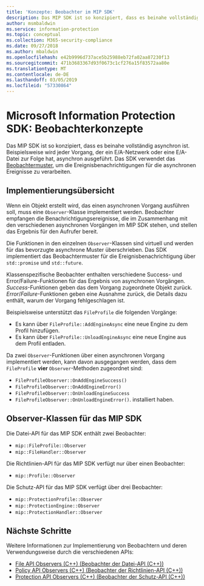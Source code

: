 ```yaml
---
title: 'Konzepte: Beobachter im MIP SDK'
description: Das MIP SDK ist so konzipiert, dass es beinahe vollständig asynchron ist. In diesem Artikel erfahren Sie, wie Beobachter implementiert und mit dem Ziel der Asynchronität verwendet werden.
author: msmbaldwin
ms.service: information-protection
ms.topic: conceptual
ms.collection: M365-security-compliance
ms.date: 09/27/2018
ms.author: mbaldwin
ms.openlocfilehash: e42b9996d737ace5b25988eb72fa02aa87230f13
ms.sourcegitcommit: 471b3683367d93f0673c1cf276a15f83572aa80e
ms.translationtype: MT
ms.contentlocale: de-DE
ms.lasthandoff: 03/05/2019
ms.locfileid: "57330864"
---
```

# <a name="microsoft-information-protection-sdk---observer-concepts"></a>Microsoft Information Protection SDK: Beobachterkonzepte

Das MIP SDK ist so konzipiert, dass es beinahe vollständig asynchron ist. Beispielsweise wird jeder Vorgang, der ein E/A-Netzwerk oder eine E/A-Datei zur Folge hat, asynchron ausgeführt. Das SDK verwendet das [Beobachtermuster](https://wikipedia.org/wiki/Observer_pattern), um die Ereignisbenachrichtigungen für die asynchronen Ereignisse zu verarbeiten. 

## <a name="implementation-overview"></a>Implementierungsübersicht

Wenn ein Objekt erstellt wird, das einen asynchronen Vorgang ausführen soll, muss eine `Observer`-Klasse implementiert werden. Beobachter empfangen die Benachrichtigungsereignisse, die im Zusammenhang mit den verschiedenen asynchronen Vorgängen im MIP SDK stehen, und stellen das Ergebnis für den Aufrufer bereit.

Die Funktionen in den einzelnen `Observer`-Klassen sind virtuell und werden für das bevorzugte asynchrone Muster überschrieben. Das SDK implementiert das Beobachtermuster für die Ereignisbenachrichtigung über `std::promise` und `std::future`.

Klassenspezifische Beobachter enthalten verschiedene Success- und Error/Failure-Funktionen für das Ergebnis von asynchronen Vorgängen. *Success*-Funktionen geben das dem Vorgang zugeordnete Objekt zurück. *Error*/*Failure*-Funktionen geben eine Ausnahme zurück, die Details dazu enthält, warum der Vorgang fehlgeschlagen ist.

Beispielsweise unterstützt das `FileProfile` die folgenden Vorgänge: 

- Es kann über `FileProfile::AddEngineAsync` eine neue Engine zu dem Profil hinzufügen. 
- Es kann über `FileProfile::UnloadEngineAsync` eine neue Engine aus dem Profil entladen.

Da zwei `Observer`-Funktionen über einen asynchronen Vorgang implementiert werden, kann davon ausgegangen werden, dass dem `FileProfile` **vier** `Observer`-Methoden zugeordnet sind: 

- `FileProfileObserver::OnAddEngineSuccess()`
- `FileProfileObserver::OnAddEngineError()`
- `FileProfileObserver::OnUnloadEngineSuccess`
- `FileProfileObserver::OnUnloadEngineError()`. installiert haben. 

## <a name="mip-sdk-observer-classes"></a>Observer-Klassen für das MIP SDK

Die Datei-API für das MIP SDK enthält zwei Beobachter:

* `mip::FileProfile::Observer`
* `mip::FileHandler::Observer`

Die Richtlinien-API für das MIP SDK verfügt nur über einen Beobachter:

* `mip::Profile::Observer`

Die Schutz-API für das MIP SDK verfügt über drei Beobachter:

* `mip::ProtectionProfile::Observer`
* `mip::ProtectionEngine::Observer`
* `mip::ProtectionHandler::Observer`

## <a name="next-steps"></a>Nächste Schritte

Weitere Informationen zur Implementierung von Beobachtern und deren Verwendungsweise durch die verschiedenen APIs:

* [File API Observers (C++) (Beobachter der Datei-API (C++))](concept-async-observers-file-cpp.md)
* [Policy API Observers (C++) (Beobachter der Richtlinien-API (C++))](concept-async-observers-policy-cpp.md)
* [Protection API Observers (C++) (Beobachter der Schutz-API (C++))](concept-async-observers-protection-cpp.md)
